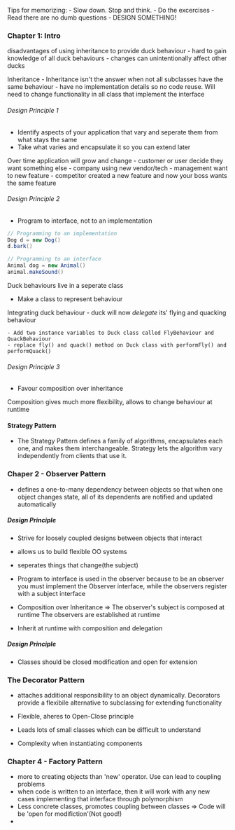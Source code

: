 Tips for memorizing:
    - Slow down. Stop and think.
    - Do the excercises
    - Read there are no dumb questions
    - DESIGN SOMETHING!

### Chapter 1: Intro

disadvantages of using inheritance to provide duck behaviour
    <!-- - Code is duplicated across subclasses -->
    - hard to gain knowledge of all duck behaviours
    - changes can unintentionally affect other ducks

Inheritance
    - Inheritance isn't the answer when not all subclasses have the same behaviour
    - have no implementation details so no code reuse. Will need to change functionality in all class that implement the interface

###### Design Principle 1
- Identify aspects of your application that vary and seperate them from what stays the same
- Take what varies and encapsulate it so you can extend later

Over time application will grow and change
    - customer or user decide they want something else
    - company using new vendor/tech
    - management want to new feature
    - competitor created a new feature and now your boss wants the same feature


###### Design Principle 2
- Program to interface, not to an implementation

```Java
// Programming to an implementation
Dog d = new Dog()
d.bark()

// Programming to an interface
Animal dog = new Animal()
animal.makeSound()

```

Duck behaviours live in a seperate class
- Make a class to represent behaviour

Integrating duck behaviour
    - duck will now *delegate* its' flying and quacking behaviour

    - Add two instance variables to Duck class called FlyBehaviour and QuackBehaviour
    - replace fly() and quack() method on Duck class with performFly() and performQuack()

###### Design Principle 3
- Favour composition over inheritance

Composition gives much more flexibility, allows to change behaviour at runtime

#### Strategy Pattern
- The Strategy Pattern defines a family of algorithms,
encapsulates each one, and makes them interchangeable. Strategy
lets the algorithm vary independently from clients that use it.


### Chaper 2 - Observer Pattern
- defines a one-to-many dependency between objects so that when
one object changes state, all of its dependents are notified and updated automatically

##### Design Principle
- Strive for loosely coupled designs between objects that interact
- allows us to build flexible OO systems

- seperates things that change(the subject)
- Program to interface is used in the observer because to be an observer you must implement the Observer
interface, while the observers register with a subject interface

- Composition over Inheritance =>
    The observer's subject is composed at runtime
    The observers are established at runtime


- Inherit at runtime with composition and delegation

##### Design Principle
- Classes should be closed modification and open for extension

### The Decorator Pattern
- attaches additional responsibility to an object dynamically. Decorators provide a flexibile alternative
    to subclassing for extending functionality

- Flexible, aheres to Open-Close principle
- Leads lots of small classes which can be difficult to understand
- Complexity when instantiating components

### Chapter 4 - Factory Pattern
- more to creating objects than 'new' operator. Use can lead to coupling problems
- when code is written to an interface, then it will work with any new cases implementing that interface through polymorphism
- Less concrete classes, promotes coupling between classes => Code will be 'open for modifiction'(Not good!)
-
